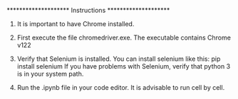 ******************** Instructions ********************
1. It is important to have Chrome installed.

2. First execute the file chromedriver.exe.
    The executable contains Chrome v122

3. Verify that Selenium is installed. 
    You can install selenium like this: 
    pip install selenium
    If you have problems with Selenium, verify
    that python 3 is in your system path.

4. Run the .ipynb file in your code editor.
    It is advisable to run cell by cell.  
